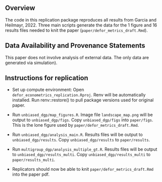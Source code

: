 Overview
--------

The code in this replication package reproduces all results from Garcia and Heilmayr, 2022. Three main scripts generate the data for the 1 figure and 16 results files needed to knit the paper (`paper/defor_metrics_draft.Rmd`). 


Data Availability and Provenance Statements
----------------------------

This paper does not involve analysis of external data. The only data are generated via simulation).



Instructions for replication
---------------------------

- Set up compute environment: Open `defor_econometrics_replication.Rproj`. Renv will be automatically installed. Run renv::restore() to pull package versions used for original paper.

- Run `unbiased_dgp/map_figures.R`. Image file `landscape_map.png` will be output to `unbiased_dgp/figs`. Copy `unbiased_dgp/figs` into `paper/figs`. This is the lone figure used by `paper/defor_metrics_draft.Rmd`.

- Run `unbiased_dgp/analysis_main.R`. Results files will be output to `unbiased_dgp/results`. Copy `unbiased_dgp/results` to `paper/results`.

- Run `multigroup_dgp/analysis_multiple_gt.R`. Results files will be output to `unbiased_dgp/results_multi`. Copy `unbiased_dgp/results_multi` to `paper/results_multi`.

- Replicators should now be able to knit `paper/defor_metrics_draft.Rmd` into the paper pdf. 